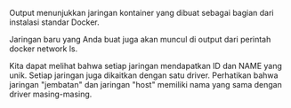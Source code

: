 
Output menunjukkan jaringan kontainer yang dibuat sebagai bagian dari instalasi standar Docker.

Jaringan baru yang Anda buat juga akan muncul di output dari perintah docker network ls.

Kita dapat melihat bahwa setiap jaringan mendapatkan ID dan NAME yang unik. Setiap jaringan juga dikaitkan dengan satu driver. Perhatikan bahwa jaringan "jembatan" dan jaringan "host" memiliki nama yang sama dengan driver masing-masing.
